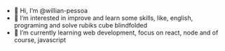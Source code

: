 - 👋 Hi, I’m @willian-pessoa
- 👀 I’m interested in improve and learn some skills, like, english, programing and solve rubiks cube blindfolded
- 🌱 I’m currently learning web development, focus on react, node and of course, javascript

<!---
willian-pessoa/willian-pessoa is a ✨ special ✨ repository because its `README.md` (this file) appears on your GitHub profile.
You can click the Preview link to take a look at your changes.
--->
